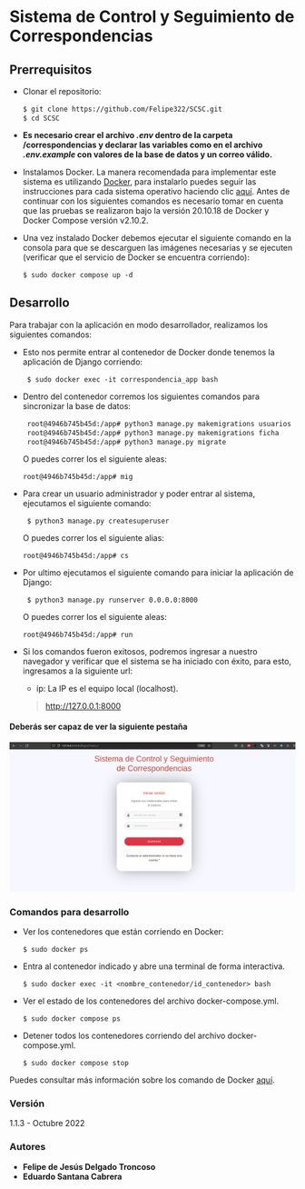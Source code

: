 # Sistema de Control y Seguimiento de Correspondencias

## Prerrequisitos

- Clonar el repositorio:
   ```shell
   $ git clone https://github.com/Felipe322/SCSC.git
   $ cd SCSC
   ```

-  **Es necesario crear el archivo *.env* dentro de la carpeta /correspondencias y declarar las variables como en el archivo *.env.example* con valores de la base de datos y un correo válido.**


- Instalamos Docker. La manera recomendada para implementar este sistema es utilizando [Docker](https://www.docker.com/), para instalarlo puedes seguir las instrucciones para cada sistema operativo haciendo clic [aquí](https://docs.docker.com/install/). Antes de continuar con los siguientes comandos es necesario tomar en cuenta que las pruebas se realizaron bajo la versión 20.10.18 de Docker y Docker Compose versión v2.10.2. 


- Una vez instalado Docker debemos ejecutar el siguiente comando en la consola para que se descarguen las imágenes necesarias y se ejecuten (verificar que el servicio de Docker se encuentra corriendo):

   ```shell
   $ sudo docker compose up -d
   ```

## Desarrollo

Para trabajar con la aplicación en modo desarrollador, realizamos los siguientes comandos:

- Esto nos permite entrar al contenedor de Docker donde tenemos la aplicación de Django corriendo:
  ```shell
   $ sudo docker exec -it correspondencia_app bash
   ```

- Dentro del contenedor corremos los siguientes comandos para sincronizar la base de datos:
  ```shell
   root@4946b745b45d:/app# python3 manage.py makemigrations usuarios
   root@4946b745b45d:/app# python3 manage.py makemigrations ficha
   root@4946b745b45d:/app# python3 manage.py migrate
   ```
   O puedes correr los el siguiente aleas:
   ```shell
   root@4946b745b45d:/app# mig
   ```

- Para crear un usuario administrador y poder entrar al sistema, ejecutamos el siguiente comando:

  ```shell
   $ python3 manage.py createsuperuser
   ```
   O puedes correr los el siguiente alias:
   ```shell
   root@4946b745b45d:/app# cs
   ```

- Por ultimo ejecutamos el siguiente comando para iniciar la aplicación de Django:
  ```shell
   $ python3 manage.py runserver 0.0.0.0:8000
   ```
   O puedes correr los el siguiente aleas:
   ```shell
   root@4946b745b45d:/app# run
   ```

- Si los comandos fueron exitosos, podremos ingresar a nuestro navegador y verificar que el sistema se ha iniciado con éxito, para esto, ingresamos a la siguiente url: 

    - ip: La IP es el equipo local (localhost).

   > http://127.0.0.1:8000
 
#### Deberás ser capaz de ver la siguiente pestaña
![alt text](correspondencia/static/images/previsualizacion-sistema.png)


### Comandos para desarrollo


- Ver los contenedores que están corriendo en Docker:
   ```shell
   $ sudo docker ps
   ```

- Entra al contenedor indicado y abre una terminal de forma interactiva.
   ```shell
   $ sudo docker exec -it <nombre_contenedor/id_contenedor> bash
   ```

- Ver el estado de los contenedores del archivo docker-compose.yml.
   ```shell
   $ sudo docker compose ps
   ```

- Detener todos los contenedores corriendo del archivo docker-compose.yml.
   ```shell
   $ sudo docker compose stop
   ```

Puedes consultar más información sobre los comando de Docker [aquí](https://docs.docker.com/engine/reference/commandline/docker/).


### Versión

1.1.3 - Octubre 2022

### Autores
* **Felipe de Jesús Delgado Troncoso**
* **Eduardo Santana Cabrera**

